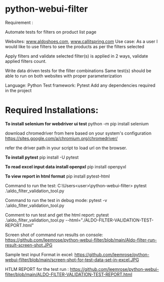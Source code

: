 # python-webui-filter
Requirement :

Automate tests for filters on product list page

Websites: www.aldoshoes.com, www.callitspring.com
Use case: As a user I would like to use filters to see the products as per the filters selected

Apply filters and validate selected filter(s) is applied in 2 ways, validate applied filters
count.

Write data driven tests for the filter combinations
Same test(s) should be able to run on both websites with proper parameterization

Language: Python
Test framework: Pytest
Add any dependencies required in the project

Required Installations:
=======================

********To install selenium for webdriver ui test********
python -m pip install selenium

download chromedriver from here based on your system's configuration
https://sites.google.com/a/chromium.org/chromedriver/

refer the driver path in your script to load url on the browser.

********To install pytest********
pip install -U pytest

********To read excel input data install openpxl********
pip install openpyxl

********To view report in html format********
pip install pytest-html 

Command to run the test:
C:\Users\<user>\python-webui-filter> pytest .\aldo_filter_validation_tool.py

Command to run the test in debug mode:
pytest -v .\aldo_filter_validation_tool.py

Comment to run test and get the html report:
pytest .\aldo_filter_validation_tool.py --html="./ALDO-FILTER-VALIDATION-TEST-REPORT.html"

Screen shot of command run results on console:
https://github.com/leemrose/python-webui-filter/blob/main/Aldo-filter-run-result-screen-shot.JPG

Sample test input Format in excel:
https://github.com/leemrose/python-webui-filter/blob/main/screen-shot-for-test-data-set-in-excel.JPG

HTLM REPORT for the test run : https://github.com/leemrose/python-webui-filter/blob/main/ALDO-FILTER-VALIDATION-TEST-REPORT.html

